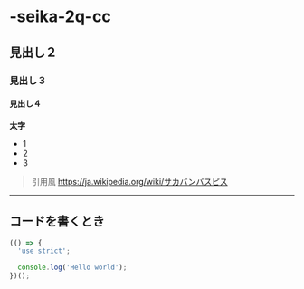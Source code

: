 # -seika-2q-cc
## 見出し２
### 見出し３
#### 見出し４
**太字**
- 1
- 2
- 3
> 引用風
> https://ja.wikipedia.org/wiki/サカバンバスピス
---
## コードを書くとき
```javascript
(() => {
  'use strict';

  console.log('Hello world');
})();
```
